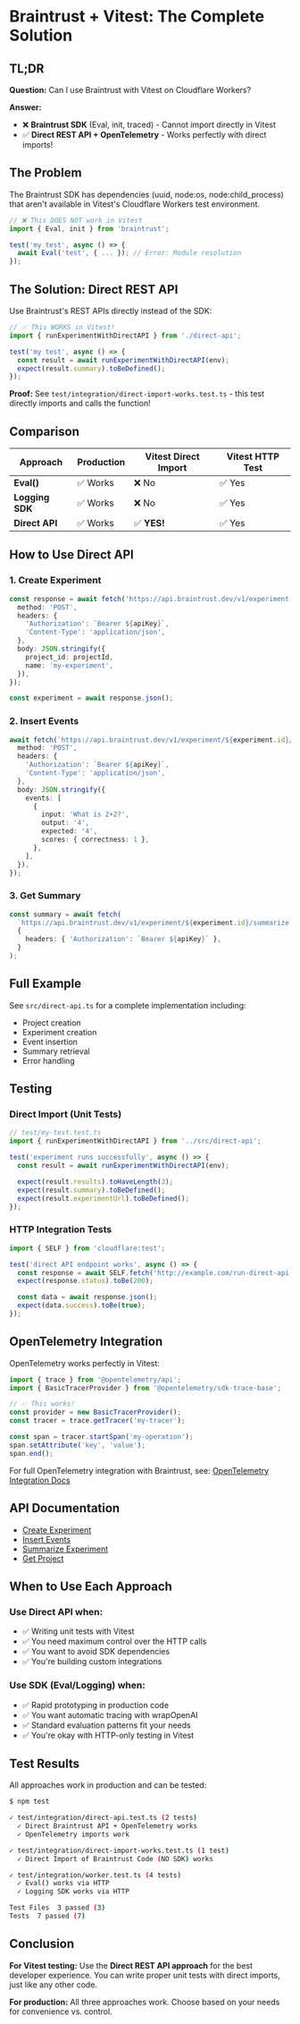 # Braintrust + Vitest: The Complete Solution

## TL;DR

**Question:** Can I use Braintrust with Vitest on Cloudflare Workers?

**Answer:**
- ❌ **Braintrust SDK** (Eval, init, traced) - Cannot import directly in Vitest
- ✅ **Direct REST API + OpenTelemetry** - Works perfectly with direct imports!

## The Problem

The Braintrust SDK has dependencies (uuid, node:os, node:child_process) that aren't available in Vitest's Cloudflare Workers test environment.

```typescript
// ❌ This DOES NOT work in Vitest
import { Eval, init } from 'braintrust';

test('my test', async () => {
  await Eval('test', { ... }); // Error: Module resolution
});
```

## The Solution: Direct REST API

Use Braintrust's REST APIs directly instead of the SDK:

```typescript
// ✅ This WORKS in Vitest!
import { runExperimentWithDirectAPI } from './direct-api';

test('my test', async () => {
  const result = await runExperimentWithDirectAPI(env);
  expect(result.summary).toBeDefined();
});
```

**Proof:** See `test/integration/direct-import-works.test.ts` - this test directly imports and calls the function!

## Comparison

| Approach | Production | Vitest Direct Import | Vitest HTTP Test |
|----------|-----------|---------------------|------------------|
| **Eval()** | ✅ Works | ❌ No | ✅ Yes |
| **Logging SDK** | ✅ Works | ❌ No | ✅ Yes |
| **Direct API** | ✅ Works | ✅ **YES!** | ✅ Yes |

## How to Use Direct API

### 1. Create Experiment

```typescript
const response = await fetch('https://api.braintrust.dev/v1/experiment', {
  method: 'POST',
  headers: {
    'Authorization': `Bearer ${apiKey}`,
    'Content-Type': 'application/json',
  },
  body: JSON.stringify({
    project_id: projectId,
    name: 'my-experiment',
  }),
});

const experiment = await response.json();
```

### 2. Insert Events

```typescript
await fetch(`https://api.braintrust.dev/v1/experiment/${experiment.id}/insert`, {
  method: 'POST',
  headers: {
    'Authorization': `Bearer ${apiKey}`,
    'Content-Type': 'application/json',
  },
  body: JSON.stringify({
    events: [
      {
        input: 'What is 2+2?',
        output: '4',
        expected: '4',
        scores: { correctness: 1 },
      },
    ],
  }),
});
```

### 3. Get Summary

```typescript
const summary = await fetch(
  `https://api.braintrust.dev/v1/experiment/${experiment.id}/summarize`,
  {
    headers: { 'Authorization': `Bearer ${apiKey}` },
  }
);
```

## Full Example

See `src/direct-api.ts` for a complete implementation including:
- Project creation
- Experiment creation
- Event insertion
- Summary retrieval
- Error handling

## Testing

### Direct Import (Unit Tests)

```typescript
// test/my-test.test.ts
import { runExperimentWithDirectAPI } from '../src/direct-api';

test('experiment runs successfully', async () => {
  const result = await runExperimentWithDirectAPI(env);

  expect(result.results).toHaveLength(3);
  expect(result.summary).toBeDefined();
  expect(result.experimentUrl).toBeDefined();
});
```

### HTTP Integration Tests

```typescript
import { SELF } from 'cloudflare:test';

test('direct API endpoint works', async () => {
  const response = await SELF.fetch('http://example.com/run-direct-api');
  expect(response.status).toBe(200);

  const data = await response.json();
  expect(data.success).toBe(true);
});
```

## OpenTelemetry Integration

OpenTelemetry works perfectly in Vitest:

```typescript
import { trace } from '@opentelemetry/api';
import { BasicTracerProvider } from '@opentelemetry/sdk-trace-base';

// ✅ This works!
const provider = new BasicTracerProvider();
const tracer = trace.getTracer('my-tracer');

const span = tracer.startSpan('my-operation');
span.setAttribute('key', 'value');
span.end();
```

For full OpenTelemetry integration with Braintrust, see: [OpenTelemetry Integration Docs](https://www.braintrust.dev/docs/integrations/opentelemetry)

## API Documentation

- [Create Experiment](https://www.braintrust.dev/docs/reference/api/Experiments#create-experiment)
- [Insert Events](https://www.braintrust.dev/docs/reference/api/Experiments#insert-experiment-events)
- [Summarize Experiment](https://www.braintrust.dev/docs/reference/api/Experiments#summarize-experiment)
- [Get Project](https://www.braintrust.dev/docs/reference/api/Projects)

## When to Use Each Approach

### Use Direct API when:
- ✅ Writing unit tests with Vitest
- ✅ You need maximum control over the HTTP calls
- ✅ You want to avoid SDK dependencies
- ✅ You're building custom integrations

### Use SDK (Eval/Logging) when:
- ✅ Rapid prototyping in production code
- ✅ You want automatic tracing with wrapOpenAI
- ✅ Standard evaluation patterns fit your needs
- ✅ You're okay with HTTP-only testing in Vitest

## Test Results

All approaches work in production and can be tested:

```bash
$ npm test

✓ test/integration/direct-api.test.ts (2 tests)
  ✓ Direct Braintrust API + OpenTelemetry works
  ✓ OpenTelemetry imports work

✓ test/integration/direct-import-works.test.ts (1 test)
  ✓ Direct Import of Braintrust Code (NO SDK) works

✓ test/integration/worker.test.ts (4 tests)
  ✓ Eval() works via HTTP
  ✓ Logging SDK works via HTTP

Test Files  3 passed (3)
Tests  7 passed (7)
```

## Conclusion

**For Vitest testing:** Use the **Direct REST API approach** for the best developer experience. You can write proper unit tests with direct imports, just like any other code.

**For production:** All three approaches work. Choose based on your needs for convenience vs. control.
